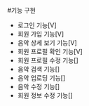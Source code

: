 #기능 구현

- 로그인 기능[V]
- 회원 가입 기능[V]
- 음악 상세 보기 기능[V]
- 회원 프로필 확인 기능[V]
- 회원 프로필 수정 기능[]
- 음악 검색 기능[]
- 음악 업로딩 기능[]
- 음악 수정 기능[]
- 회원 정보 수정 기능[]

